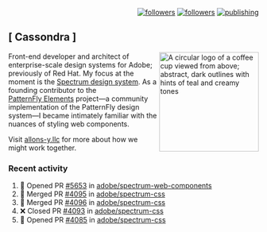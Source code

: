 <p align="right"><a rel="me" href="https://front-end.social/@castastrophe">
    <img alt="followers" title="Follow me on Mastodon" src="https://img.shields.io/mastodon/follow/109297102751309835?domain=https%3A%2F%2Ffront-end.social&label=Follow&logo=mastodon&logoColor=white&style=for-the-badge&labelColor=008080&color=006969"/></a>
  <a href="https://codepen.io/castastrophe/">
    <img alt="followers" title="Follow me on CodePen" src="https://img.shields.io/badge/23-1?color=640464&labelColor=7c007c&style=for-the-badge&logo=codepen&label=Follow"/></a>
<a href="https://castastrophe.medium.com/">
    <img alt="publishing" title="View articles on Medium" src="https://img.shields.io/badge/107-1?color=666&labelColor=444&label=subscribe&logo=medium&logoColor=white&style=for-the-badge"/></a>
</p>

## [&nbsp;Cassondra&nbsp;]

<img align="right" src="https://github-production-user-asset-6210df.s3.amazonaws.com/1840295/253016758-ba468774-1cd3-42c2-8f43-947b5eeb5edf.png" height="200" alt="A circular logo of a coffee cup viewed from above; abstract, dark outlines with hints of teal and creamy tones">

Front-end developer and architect of enterprise-scale design systems for Adobe; previously of Red Hat. My focus at the moment is the [Spectrum design system](https://github.com/adobe/spectrum-css). As a founding contributor to the [PatternFly&nbsp;Elements](https://github.com/patternfly/patternfly-elements) project&mdash;a community implementation of the PatternFly design system&mdash;I became intimately familiar with the nuances of styling web components.

Visit [allons-y.llc](http://allons-y.llc/) for more about how we might work together.

### Recent activity

<!--START_SECTION:activity-->
1. 💪 Opened PR [#5653](https://github.com/adobe/spectrum-web-components/pull/5653) in [adobe/spectrum-web-components](https://github.com/adobe/spectrum-web-components)
2. 🎉 Merged PR [#4095](https://github.com/adobe/spectrum-css/pull/4095) in [adobe/spectrum-css](https://github.com/adobe/spectrum-css)
3. 🎉 Merged PR [#4096](https://github.com/adobe/spectrum-css/pull/4096) in [adobe/spectrum-css](https://github.com/adobe/spectrum-css)
4. ❌ Closed PR [#4093](https://github.com/adobe/spectrum-css/pull/4093) in [adobe/spectrum-css](https://github.com/adobe/spectrum-css)
5. 💪 Opened PR [#4085](https://github.com/adobe/spectrum-css/pull/4085) in [adobe/spectrum-css](https://github.com/adobe/spectrum-css)
<!--END_SECTION:activity-->
